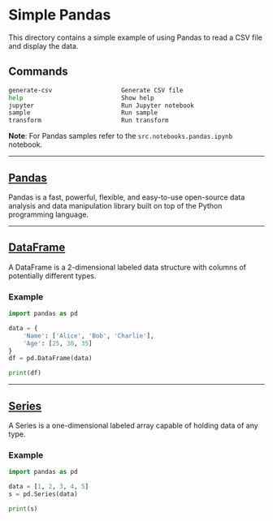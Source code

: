 # Simple Pandas

This directory contains a simple example of using Pandas to read a CSV file and display the data.

## Commands

```bash
generate-csv                   Generate CSV file
help                           Show help
jupyter                        Run Jupyter notebook
sample                         Run sample
transform                      Run transform
```

**Note**: For Pandas samples refer to the `src.notebooks.pandas.ipynb` notebook.

---

## [Pandas](https://pandas.pydata.org/docs/)

Pandas is a fast, powerful, flexible, and easy-to-use open-source data analysis and data manipulation library built on top of the Python programming language.

---

## [DataFrame](https://pandas.pydata.org/docs/reference/api/pandas.DataFrame.html)

A DataFrame is a 2-dimensional labeled data structure with columns of potentially different types.

### Example
```python
import pandas as pd

data = {
    'Name': ['Alice', 'Bob', 'Charlie'],
    'Age': [25, 30, 35]
}
df = pd.DataFrame(data)

print(df)
```

---

## [Series](https://pandas.pydata.org/docs/reference/api/pandas.Series.html)

A Series is a one-dimensional labeled array capable of holding data of any type.

### Example
```python
import pandas as pd

data = [1, 2, 3, 4, 5]
s = pd.Series(data)

print(s)
```
